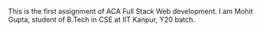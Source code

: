 This is the first assignment of ACA Full Stack Web development.
I am Mohit Gupta, student of B.Tech in CSE at IIT Kanpur, Y20 batch.